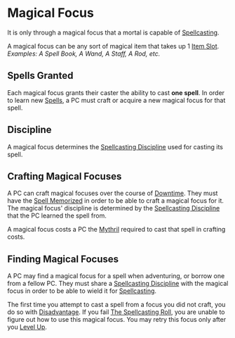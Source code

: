 # Magical Focus

It is only through a magical focus that a mortal is capable of [Spellcasting](Spellcasting.md).

A magical focus can be any sort of magical item that takes up 1 [Item Slot](../../Player%20Characters/Derived%20Statistics/Item%20Slot.md).
*Examples: A Spell Book, A Wand, A Staff, A Rod, etc.*

## Spells Granted

Each magical focus grants their caster the ability to cast **one spell**. In order to learn new [Spells](../Spells.md), a PC must craft or acquire a new magical focus for that spell.

## Discipline

A magical focus determines the [Spellcasting Discipline](Spellcasting%20Disciplines/Spellcasting%20Disciplines.md) used for casting its spell.

## Crafting Magical Focuses

A PC can craft magical focuses over the course of [Downtime](../../Player%20Characters/Derived%20Statistics/Level.md#Downtime). They must have the [Spell Memorized](Spell%20Learning/Spell%20Memorization.md) in order to be able to craft a magical focus for it. The magical focus' discipline is determined by the [Spellcasting Discipline](Spellcasting%20Disciplines/Spellcasting%20Disciplines.md) that the PC learned the spell from.

A magical focus costs a PC the [Mythril](Mythril.md) required to cast that spell in crafting costs.

## Finding Magical Focuses

A PC may find a magical focus for a spell when adventuring, or borrow one from a fellow PC. They must share a [Spellcasting Discipline](Spellcasting%20Disciplines/Spellcasting%20Disciplines.md) with the magical focus in order to be able to wield it for [Spellcasting](Spellcasting.md).

The first time you attempt to cast a spell from a focus you did not craft, you do so with [Disadvantage](../../Game%20Procedures/Die%20Rolling%20Mechanics/Disadvantage.md). If you fail [The Spellcasting Roll](Spellcasting.md#The%20Spellcasting%20Roll), you are unable to figure out how to use this magical focus. You may retry this focus only after you [Level Up](../../Player%20Characters/Derived%20Statistics/Level.md#Level%20Up).
